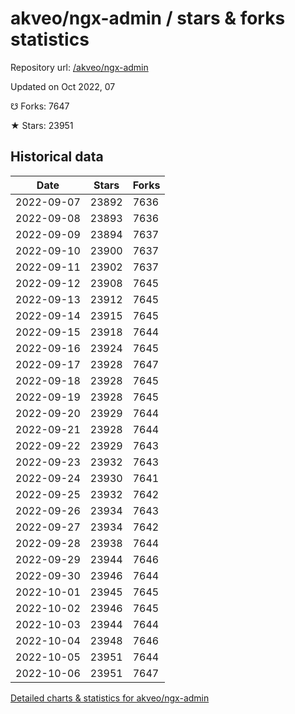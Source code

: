 # akveo/ngx-admin / stars & forks statistics

Repository url: [/akveo/ngx-admin](https://github.com/akveo/ngx-admin)

Updated on Oct 2022, 07

☋ Forks: 7647

★ Stars: 23951

## Historical data
| Date | Stars | Forks |
|------|-------|-------|
| 2022-09-07 | 23892 | 7636 | 
| 2022-09-08 | 23893 | 7636 | 
| 2022-09-09 | 23894 | 7637 | 
| 2022-09-10 | 23900 | 7637 | 
| 2022-09-11 | 23902 | 7637 | 
| 2022-09-12 | 23908 | 7645 | 
| 2022-09-13 | 23912 | 7645 | 
| 2022-09-14 | 23915 | 7645 | 
| 2022-09-15 | 23918 | 7644 | 
| 2022-09-16 | 23924 | 7645 | 
| 2022-09-17 | 23928 | 7647 | 
| 2022-09-18 | 23928 | 7645 | 
| 2022-09-19 | 23928 | 7645 | 
| 2022-09-20 | 23929 | 7644 | 
| 2022-09-21 | 23928 | 7644 | 
| 2022-09-22 | 23929 | 7643 | 
| 2022-09-23 | 23932 | 7643 | 
| 2022-09-24 | 23930 | 7641 | 
| 2022-09-25 | 23932 | 7642 | 
| 2022-09-26 | 23934 | 7643 | 
| 2022-09-27 | 23934 | 7642 | 
| 2022-09-28 | 23938 | 7644 | 
| 2022-09-29 | 23944 | 7646 | 
| 2022-09-30 | 23946 | 7644 | 
| 2022-10-01 | 23945 | 7645 | 
| 2022-10-02 | 23946 | 7645 | 
| 2022-10-03 | 23944 | 7644 | 
| 2022-10-04 | 23948 | 7646 | 
| 2022-10-05 | 23951 | 7644 | 
| 2022-10-06 | 23951 | 7647 | 


[Detailed charts & statistics for akveo/ngx-admin](https://reviewgithub.com/rep/akveo/ngx-admin)
